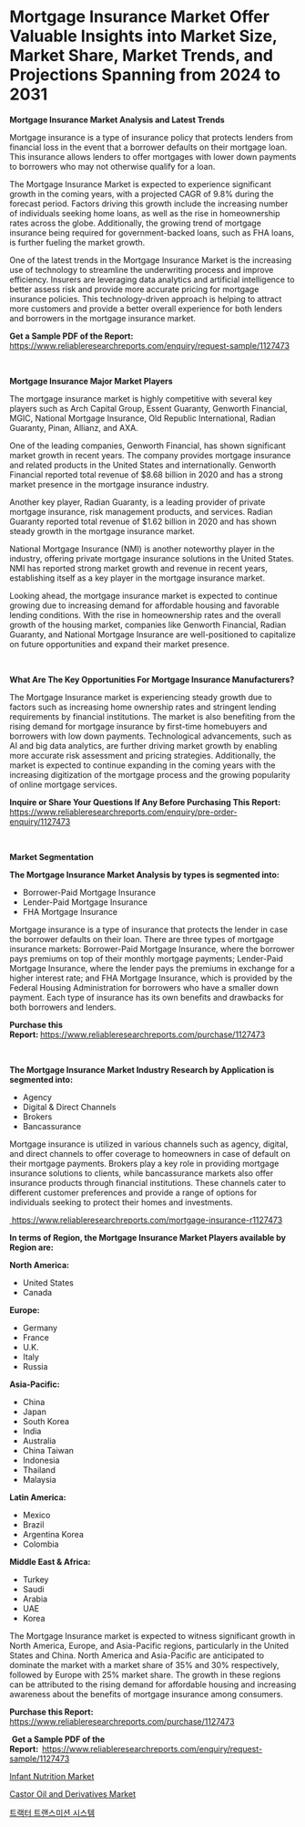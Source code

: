 <p><h1>Mortgage Insurance Market Offer Valuable Insights into Market Size, Market Share, Market Trends, and Projections Spanning from 2024 to 2031</h1></p><p><strong>Mortgage Insurance Market Analysis and Latest Trends</strong></p>
<p><p>Mortgage insurance is a type of insurance policy that protects lenders from financial loss in the event that a borrower defaults on their mortgage loan. This insurance allows lenders to offer mortgages with lower down payments to borrowers who may not otherwise qualify for a loan.</p><p>The Mortgage Insurance Market is expected to experience significant growth in the coming years, with a projected CAGR of 9.8% during the forecast period. Factors driving this growth include the increasing number of individuals seeking home loans, as well as the rise in homeownership rates across the globe. Additionally, the growing trend of mortgage insurance being required for government-backed loans, such as FHA loans, is further fueling the market growth.</p><p>One of the latest trends in the Mortgage Insurance Market is the increasing use of technology to streamline the underwriting process and improve efficiency. Insurers are leveraging data analytics and artificial intelligence to better assess risk and provide more accurate pricing for mortgage insurance policies. This technology-driven approach is helping to attract more customers and provide a better overall experience for both lenders and borrowers in the mortgage insurance market.</p></p>
<p><strong>Get a Sample PDF of the Report:&nbsp;</strong> <a href="https://www.reliableresearchreports.com/enquiry/request-sample/1127473">https://www.reliableresearchreports.com/enquiry/request-sample/1127473</a></p>
<p>&nbsp;</p>
<p><strong>Mortgage Insurance Major Market Players</strong></p>
<p><p>The mortgage insurance market is highly competitive with several key players such as Arch Capital Group, Essent Guaranty, Genworth Financial, MGIC, National Mortgage Insurance, Old Republic International, Radian Guaranty, Pinan, Allianz, and AXA. </p><p>One of the leading companies, Genworth Financial, has shown significant market growth in recent years. The company provides mortgage insurance and related products in the United States and internationally. Genworth Financial reported total revenue of $8.68 billion in 2020 and has a strong market presence in the mortgage insurance industry.</p><p>Another key player, Radian Guaranty, is a leading provider of private mortgage insurance, risk management products, and services. Radian Guaranty reported total revenue of $1.62 billion in 2020 and has shown steady growth in the mortgage insurance market.</p><p>National Mortgage Insurance (NMI) is another noteworthy player in the industry, offering private mortgage insurance solutions in the United States. NMI has reported strong market growth and revenue in recent years, establishing itself as a key player in the mortgage insurance market.</p><p>Looking ahead, the mortgage insurance market is expected to continue growing due to increasing demand for affordable housing and favorable lending conditions. With the rise in homeownership rates and the overall growth of the housing market, companies like Genworth Financial, Radian Guaranty, and National Mortgage Insurance are well-positioned to capitalize on future opportunities and expand their market presence.</p></p>
<p>&nbsp;</p>
<p><strong>What Are The Key Opportunities For Mortgage Insurance Manufacturers?</strong></p>
<p><p>The Mortgage Insurance market is experiencing steady growth due to factors such as increasing home ownership rates and stringent lending requirements by financial institutions. The market is also benefiting from the rising demand for mortgage insurance by first-time homebuyers and borrowers with low down payments. Technological advancements, such as AI and big data analytics, are further driving market growth by enabling more accurate risk assessment and pricing strategies. Additionally, the market is expected to continue expanding in the coming years with the increasing digitization of the mortgage process and the growing popularity of online mortgage services.</p></p>
<p><strong>Inquire or Share Your Questions If Any Before Purchasing This Report:</strong> <a href="https://www.reliableresearchreports.com/enquiry/pre-order-enquiry/1127473">https://www.reliableresearchreports.com/enquiry/pre-order-enquiry/1127473</a></p>
<p>&nbsp;</p>
<p><strong>Market Segmentation</strong></p>
<p><strong>The Mortgage Insurance Market Analysis by types is segmented into:</strong></p>
<p><ul><li>Borrower-Paid Mortgage Insurance</li><li>Lender-Paid Mortgage Insurance</li><li>FHA Mortgage Insurance</li></ul></p>
<p><p>Mortgage insurance is a type of insurance that protects the lender in case the borrower defaults on their loan. There are three types of mortgage insurance markets: Borrower-Paid Mortgage Insurance, where the borrower pays premiums on top of their monthly mortgage payments; Lender-Paid Mortgage Insurance, where the lender pays the premiums in exchange for a higher interest rate; and FHA Mortgage Insurance, which is provided by the Federal Housing Administration for borrowers who have a smaller down payment. Each type of insurance has its own benefits and drawbacks for both borrowers and lenders.</p></p>
<p><strong>Purchase this Report:&nbsp;</strong><a href="https://www.reliableresearchreports.com/purchase/1127473">https://www.reliableresearchreports.com/purchase/1127473</a></p>
<p>&nbsp;</p>
<p><strong>The Mortgage Insurance Market Industry Research by Application is segmented into:</strong></p>
<p><ul><li>Agency</li><li>Digital & Direct Channels</li><li>Brokers</li><li>Bancassurance</li></ul></p>
<p><p>Mortgage insurance is utilized in various channels such as agency, digital, and direct channels to offer coverage to homeowners in case of default on their mortgage payments. Brokers play a key role in providing mortgage insurance solutions to clients, while bancassurance markets also offer insurance products through financial institutions. These channels cater to different customer preferences and provide a range of options for individuals seeking to protect their homes and investments.</p></p>
<p><a href="https://www.reliableresearchreports.com/mortgage-insurance-r1127473">&nbsp;https://www.reliableresearchreports.com/mortgage-insurance-r1127473</a></p>
<p><strong>In terms of Region, the Mortgage Insurance Market Players available by Region are:</strong></p>
<p>
    <p> <strong> North America: </strong>
        <ul>
            <li>United States</li>
            <li>Canada</li>
        </ul>
        </p> 
    <p> <strong> Europe: </strong>
        <ul>
            <li>Germany</li>
            <li>France</li>
            <li>U.K.</li>
            <li>Italy</li>
            <li>Russia</li>
        </ul>
        </p> 
    <p> <strong> Asia-Pacific: </strong>
        <ul>
            <li>China</li>
            <li>Japan</li>
            <li>South Korea</li>
            <li>India</li>
            <li>Australia</li>
            <li>China Taiwan</li>
            <li>Indonesia</li>
            <li>Thailand</li>
            <li>Malaysia</li>
        </ul>
        </p> 
    <p> <strong> Latin America: </strong>
        <ul>
            <li>Mexico</li>
            <li>Brazil</li>
            <li>Argentina Korea</li>
            <li>Colombia</li>
        </ul>
        </p> 
    <p> <strong> Middle East & Africa: </strong>
        <ul>
            <li>Turkey</li>
            <li>Saudi</li>
            <li>Arabia</li>
            <li>UAE</li>
            <li>Korea</li>
        </ul>
    </p>
    </p>
<p><p>The Mortgage Insurance market is expected to witness significant growth in North America, Europe, and Asia-Pacific regions, particularly in the United States and China. North America and Asia-Pacific are anticipated to dominate the market with a market share of 35% and 30% respectively, followed by Europe with 25% market share. The growth in these regions can be attributed to the rising demand for affordable housing and increasing awareness about the benefits of mortgage insurance among consumers.</p></p>
<p><strong>Purchase this Report: </strong><a href="https://www.reliableresearchreports.com/purchase/1127473">https://www.reliableresearchreports.com/purchase/1127473</a></p>
<p>&nbsp;<strong>Get a Sample PDF of the Report:&nbsp;&nbsp;</strong><a href="https://www.reliableresearchreports.com/enquiry/request-sample/1127473">https://www.reliableresearchreports.com/enquiry/request-sample/1127473</a></p>
<p><strong></strong></p>
<p><p><a href="https://www.linkedin.com/pulse/infant-nutrition-market-insight-trends-growth-forecasted-from-pc6rc">Infant Nutrition Market</a></p><p><a href="https://www.linkedin.com/pulse/castor-oil-derivatives-market-insights-cagr-trends-growth-strategies-ir7lc?trackingId=GvbIwAhGlCWiMLwjzwPVUA%3D%3D">Castor Oil and Derivatives Market</a></p><p><a href="https://github.com/vdhdwjyp90142/Market-Research-Report-List-2/blob/main/734109050944.md">트랙터 트랜스미션 시스템</a></p></p>